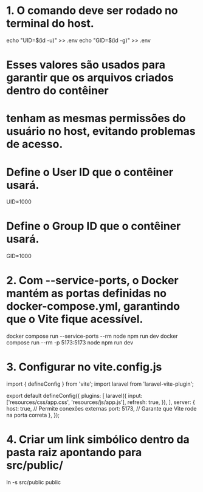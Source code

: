 # 1. O comando deve ser rodado no terminal do host.

echo "UID=$(id -u)" >> .env
echo "GID=$(id -g)" >> .env

# Esses valores são usados para garantir que os arquivos criados dentro do contêiner 
# tenham as mesmas permissões do usuário no host, evitando problemas de acesso.

# Define o User ID que o contêiner usará.
UID=1000 
# Define o Group ID que o contêiner usará.
GID=1000 

# 2. Com --service-ports, o Docker mantém as portas definidas no docker-compose.yml, garantindo que o Vite fique acessível.

docker compose run --service-ports --rm node npm run dev
docker compose run --rm -p 5173:5173 node npm run dev

# 3. Configurar no vite.config.js

import { defineConfig } from 'vite';
import laravel from 'laravel-vite-plugin';

export default defineConfig({
    plugins: [
        laravel({
            input: ['resources/css/app.css', 'resources/js/app.js'],
            refresh: true,
        }),
    ],
    server: {
        host: true,  // Permite conexões externas
        port: 5173,  // Garante que Vite rode na porta correta
    },
});

# 4. Criar um link simbólico dentro da pasta raiz apontando para src/public/

ln -s src/public public


